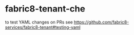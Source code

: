 # fabric8-tenant-che

to test YAML changes on PRs see https://github.com/fabric8-services/fabric8-tenant#testing-yaml

